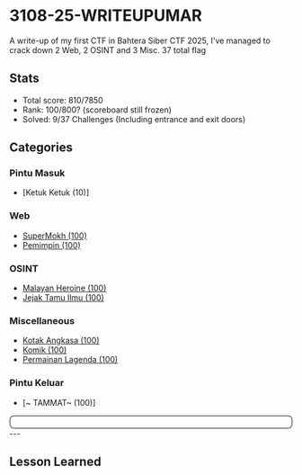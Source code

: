 # 3108-25-WRITEUPUMAR
A write-up of my first CTF in Bahtera Siber CTF 2025, I've managed to crack down 2 Web, 2 OSINT and 3 Misc. 37 total flag
## Stats
- Total score:  810/7850
- Rank:         100/800? (scoreboard still frozen)
- Solved:       9/37 Challenges (Including entrance and exit doors)

## Categories
### Pintu Masuk
- [Ketuk Ketuk (10)]
  
### Web
- [SuperMokh (100)](web/supermokh.md)
- [Pemimpin (100)](web/pemimpin.md)

### OSINT
- [Malayan Heroine (100)](osint/malayan_heroine.md)
- [Jejak Tamu Ilmu (100)](osint/jejak_taman_ilmu.md)

### Miscellaneous
- [Kotak Angkasa (100)](misc/kotak_angkasa.md)
- [Komik (100)](misc/komik.md)
- [Permainan Lagenda (100)](misc/permainan_lagenda.md)

### Pintu Keluar
- [~ TAMMAT~ (100)]

<div style="border: 2px solid gray; border-radius: 8px; padding: 10px;"></div>
---













## Lesson Learned
